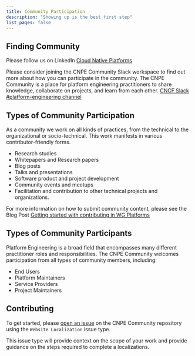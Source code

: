```yaml
---
title: Community Participation
description: "Showing up is the best first step"
list_pages: false
---
```


## Finding Community

Please follow us on LinkedIn [Cloud Native Platforms](https://www.linkedin.com/company/cloud-native-platforms/)

Please consider joining the CNPE Community Slack workspace to find out more about how you can participate in the community. The CNPE Community is a place for platform engineering practitioners to share knowledge, collaborate on projects, and learn from each other. [CNCF Slack #platform-engineering channel](https://cloud-native.slack.com/archives/C020RHD43BP)



## Types of Community Participation

As a community we work on all kinds of practices, from the technical to the organizational or socio-technical. This work manifests in various contributor-friendly forms.

- Research studies
- Whitepapers and Research papers
- Blog posts
- Talks and presentations
- Software product and project development
- Community events and meetups
- Facilitation and contribution to other technical projects and organizations.

For more information on how to submit community content, please see the Blog Post [Getting started with contributing in WG Platforms](/blog/contributing-to-wg-platforms/)

## Types of Community Participants

Platform Engineering is a broad field that encompasses many different practitioner roles and responsibilities. The CNPE Community welcomes participation from all types of community members, including:

- End Users
- Platform Maintainers
- Service Providers
- Project Maintainers

## Contributing

To get started, please [open an issue](https://github.com/Cloud-Native-Platform-Engineering/cnpe-community/issues/new/choose) on the CNPE Community repository using the `Website Localization` issue type.

This issue type will provide context on the scope of your work and provide guidance on the steps required to complete a localizations.
